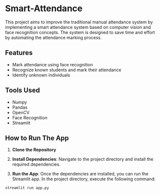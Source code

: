 # Smart-Attendance

This project aims to improve the traditional manual attendance system by implementing a smart attendance system based on computer vision and face recognition concepts. The system is designed to save time and effort by automating the attendance marking process.

## Features

- Mark attendance using face recognition
- Recognize known students and mark their attendance
- Identify unknown individuals

## Tools Used

- Numpy
- Pandas
- OpenCV
- Face Recognition
- Streamlit

## How to Run The App

1. **Clone the Repository**
2. **Install Dependencies**: Navigate to the project directory and install the required dependencies. 

3. **Run the App**: Once the dependencies are installed, you can run the Streamlit app. In the project directory, execute the following command:
```bash
streamlit run app.py
